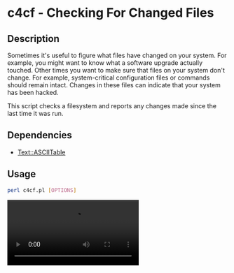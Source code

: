 # c4cf - Checking For Changed Files

## Description

Sometimes it's useful to figure what files have changed on your system. For example, you might want to know what a software upgrade actually touched. Other times you want to make sure that files on your system don't change. For example, system-critical configuration files or commands should remain intact. Changes in these files can indicate that your system has been hacked.

This script checks a filesystem and reports any changes made since the last time it was run.

## Dependencies

- [Text::ASCIITable](https://metacpan.org/pod/Text::ASCIITable)

## Usage

```bash
perl c4cf.pl [OPTIONS]
```

![](../../gifs/c4cf.mp4)
